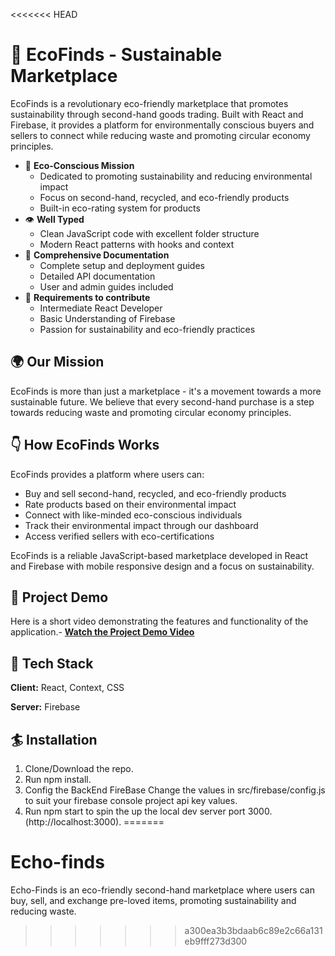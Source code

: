 <<<<<<< HEAD
# 🌱 EcoFinds - Sustainable Marketplace

EcoFinds is a revolutionary eco-friendly marketplace that promotes sustainability through second-hand goods trading. Built with React and Firebase, it provides a platform for environmentally conscious buyers and sellers to connect while reducing waste and promoting circular economy principles.

- 🌱 **Eco-Conscious Mission**
   - Dedicated to promoting sustainability and reducing environmental impact
   - Focus on second-hand, recycled, and eco-friendly products
   - Built-in eco-rating system for products
- 👁 **Well Typed**
  - Clean JavaScript code with excellent folder structure
  - Modern React patterns with hooks and context
- 📄 **Comprehensive Documentation**
  - Complete setup and deployment guides
  - Detailed API documentation
  - User and admin guides included
- 👅 **Requirements to contribute**
   - Intermediate React Developer
   - Basic Understanding of Firebase
   - Passion for sustainability and eco-friendly practices

## 🌍 Our Mission

EcoFinds is more than just a marketplace - it's a movement towards a more sustainable future. We believe that every second-hand purchase is a step towards reducing waste and promoting circular economy principles.

## 👇 How EcoFinds Works

EcoFinds provides a platform where users can:
- Buy and sell second-hand, recycled, and eco-friendly products
- Rate products based on their environmental impact
- Connect with like-minded eco-conscious individuals
- Track their environmental impact through our dashboard
- Access verified sellers with eco-certifications

EcoFinds is a reliable JavaScript-based marketplace developed in React and Firebase with mobile responsive design and a focus on sustainability.

 ## 🎥 Project Demo

Here is a short video demonstrating the features and functionality of the application.- **[Watch the Project Demo Video](https://drive.google.com/file/d/1CyLBcuNnjwUOMtfOhUJpFKldjIzeZgfM/view?usp=sharing)** 

## 🦸 Tech Stack

**Client:** React, Context, CSS

**Server:** Firebase

  
## 🏄 Installation

  1. Clone/Download the repo.
  2. Run npm install.
  3. Config the BackEnd FireBase Change the values in src/firebase/config.js to suit your firebase console project api key values.
  4. Run npm start to spin the up the local dev server port 3000.(http://localhost:3000).
=======
# Echo-finds
Echo-Finds is an eco-friendly second-hand marketplace where users can buy, sell, and exchange pre-loved items, promoting sustainability and reducing waste.
>>>>>>> a300ea3b3bdaab6c89e2c66a131eb9fff273d300
